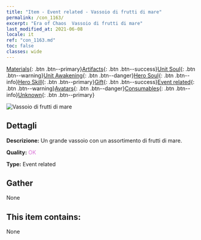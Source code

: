 ```yaml
---
title: "Item - Event related - Vassoio di frutti di mare"
permalink: /con_1163/
excerpt: "Era of Chaos  Vassoio di frutti di mare"
last_modified_at: 2021-06-08
locale: it
ref: "con_1163.md"
toc: false
classes: wide
---
```

 [Materials](/ItemsIT/){: .btn .btn--primary}[Artifacts](/ItemsIT/Artifacts/){: .btn .btn--success}[Unit Soul](/ItemsIT/UnitSoul/){: .btn .btn--warning}[Unit Awakening](/ItemsIT/UnitAwakening/){: .btn .btn--danger}[Hero Soul](/ItemsIT/HeroSoul/){: .btn .btn--info}[Hero Skill](/ItemsIT/HeroSkill/){: .btn .btn--primary}[Gift](/ItemsIT/Gift/){: .btn .btn--success}[Event related](/ItemsIT/Events/){: .btn .btn--warning}[Avatars](/ItemsIT/Avatars/){: .btn .btn--danger}[Consumables](/ItemsIT/Consumables/){: .btn .btn--info}[Unknown](/ItemsIT/Unknown/){: .btn .btn--primary}

 ![Vassoio di frutti di mare](/images/t/i_8150013.png)

## Dettagli
 **Descrizione:** Un grande vassoio con un assortimento di frutti di mare.

 **Quality:** <span style="color: #DA70D6">OK</span>

 **Type:** Event related

## Gather

  None

## This item contains:

  None


